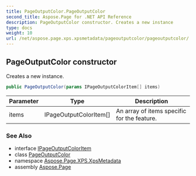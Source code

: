 ```yaml
---
title: PageOutputColor.PageOutputColor
second_title: Aspose.Page for .NET API Reference
description: PageOutputColor constructor. Creates a new instance
type: docs
weight: 10
url: /net/aspose.page.xps.xpsmetadata/pageoutputcolor/pageoutputcolor/
---
```

## PageOutputColor constructor

Creates a new instance.

```csharp
public PageOutputColor(params IPageOutputColorItem[] items)
```

| Parameter | Type | Description |
| --- | --- | --- |
| items | IPageOutputColorItem[] | An array of items specific for the feature. |

### See Also

* interface [IPageOutputColorItem](../../pageoutputcolor.ipageoutputcoloritem/)
* class [PageOutputColor](../)
* namespace [Aspose.Page.XPS.XpsMetadata](../../pageoutputcolor/)
* assembly [Aspose.Page](../../../)



